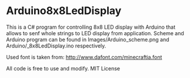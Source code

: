 # Arduino8x8LedDisplay
This is a C# program for controlling 8x8 LED display with Arduino that allows to senf whole strings to LED display from application.
Scheme and Arduino program can be found in Images/Arduino_scheme.png and Arduino/_8x8LedDisplay.ino respectively.

Used font is taken from: http://www.dafont.com/minecraftia.font

All code is free to use and modify. MIT License